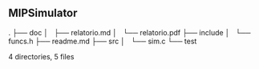 MIPSimulator
---

.
├── doc
│   ├── relatorio.md
│   └── relatorio.pdf
├── include
│   └── funcs.h
├── readme.md
├── src
│   └── sim.c
└── test

4 directories, 5 files
